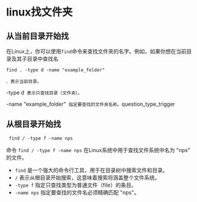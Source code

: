 # linux找文件夹

## 从当前目录开始找

在Linux上，你可以使用`find`命令来查找文件夹的名字。例如，如果你想在当前目录及其子目录中查找名

```shell
find . -type d -name "example_folder"
```

.` 表示当前目录。` 

-type d` 表示只查找目录（文件夹）。` 

-name "example_folder"` 指定要查找的文件夹名称。`question_type_trigger

## 从根目录开始找

```shell
 find / -type f -name nps
```

命令 `find / -type f -name nps` 在Linux系统中用于查找文件系统中名为 "nps" 的文件。

- `find` 是一个强大的命令行工具，用于在目录树中搜索文件和目录。
- `/` 表示从根目录开始搜索，这意味着搜索将涵盖整个文件系统。
- `-type f` 指定只查找类型为普通文件（file）的条目。
- `-name nps` 指定要查找的文件名必须精确匹配 "nps"。